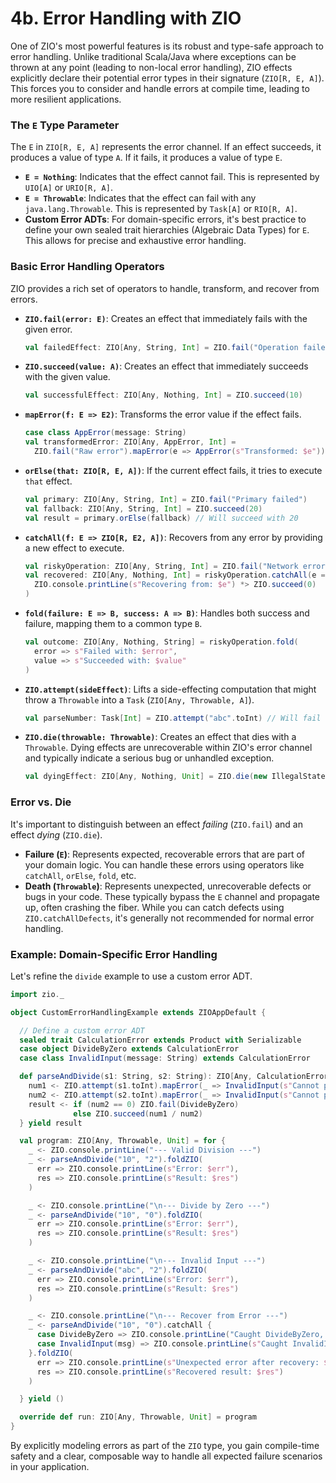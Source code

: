 # 4b. Error Handling with ZIO

One of ZIO's most powerful features is its robust and type-safe approach to error handling. Unlike traditional Scala/Java where exceptions can be thrown at any point (leading to non-local error handling), ZIO effects explicitly declare their potential error types in their signature (`ZIO[R, E, A]`). This forces you to consider and handle errors at compile time, leading to more resilient applications.

### The `E` Type Parameter

The `E` in `ZIO[R, E, A]` represents the error channel. If an effect succeeds, it produces a value of type `A`. If it fails, it produces a value of type `E`.

*   **`E = Nothing`**: Indicates that the effect cannot fail. This is represented by `UIO[A]` or `URIO[R, A]`.
*   **`E = Throwable`**: Indicates that the effect can fail with any `java.lang.Throwable`. This is represented by `Task[A]` or `RIO[R, A]`.
*   **Custom Error ADTs**: For domain-specific errors, it's best practice to define your own sealed trait hierarchies (Algebraic Data Types) for `E`. This allows for precise and exhaustive error handling.

### Basic Error Handling Operators

ZIO provides a rich set of operators to handle, transform, and recover from errors.

*   **`ZIO.fail(error: E)`**: Creates an effect that immediately fails with the given error.

    ```scala
    val failedEffect: ZIO[Any, String, Int] = ZIO.fail("Operation failed!")
    ```

*   **`ZIO.succeed(value: A)`**: Creates an effect that immediately succeeds with the given value.

    ```scala
    val successfulEffect: ZIO[Any, Nothing, Int] = ZIO.succeed(10)
    ```

*   **`mapError(f: E => E2)`**: Transforms the error value if the effect fails.

    ```scala
    case class AppError(message: String)
    val transformedError: ZIO[Any, AppError, Int] = 
      ZIO.fail("Raw error").mapError(e => AppError(s"Transformed: $e"))
    ```

*   **`orElse(that: ZIO[R, E, A])`**: If the current effect fails, it tries to execute `that` effect.

    ```scala
    val primary: ZIO[Any, String, Int] = ZIO.fail("Primary failed")
    val fallback: ZIO[Any, String, Int] = ZIO.succeed(20)
    val result = primary.orElse(fallback) // Will succeed with 20
    ```

*   **`catchAll(f: E => ZIO[R, E2, A])`**: Recovers from any error by providing a new effect to execute.

    ```scala
    val riskyOperation: ZIO[Any, String, Int] = ZIO.fail("Network error")
    val recovered: ZIO[Any, Nothing, Int] = riskyOperation.catchAll(e => 
      ZIO.console.printLine(s"Recovering from: $e") *> ZIO.succeed(0)
    )
    ```

*   **`fold(failure: E => B, success: A => B)`**: Handles both success and failure, mapping them to a common type `B`.

    ```scala
    val outcome: ZIO[Any, Nothing, String] = riskyOperation.fold(
      error => s"Failed with: $error",
      value => s"Succeeded with: $value"
    )
    ```

*   **`ZIO.attempt(sideEffect)`**: Lifts a side-effecting computation that might throw a `Throwable` into a `Task` (`ZIO[Any, Throwable, A]`).

    ```scala
    val parseNumber: Task[Int] = ZIO.attempt("abc".toInt) // Will fail with NumberFormatException
    ```

*   **`ZIO.die(throwable: Throwable)`**: Creates an effect that dies with a `Throwable`. Dying effects are unrecoverable within ZIO's error channel and typically indicate a serious bug or unhandled exception.

    ```scala
    val dyingEffect: ZIO[Any, Nothing, Unit] = ZIO.die(new IllegalStateException("Fatal error!"))
    ```

### Error vs. Die

It's important to distinguish between an effect *failing* (`ZIO.fail`) and an effect *dying* (`ZIO.die`).

*   **Failure (`E`)**: Represents expected, recoverable errors that are part of your domain logic. You can handle these errors using operators like `catchAll`, `orElse`, `fold`, etc.
*   **Death (`Throwable`)**: Represents unexpected, unrecoverable defects or bugs in your code. These typically bypass the `E` channel and propagate up, often crashing the fiber. While you can catch defects using `ZIO.catchAllDefects`, it's generally not recommended for normal error handling.

### Example: Domain-Specific Error Handling

Let's refine the `divide` example to use a custom error ADT.

```scala
import zio._

object CustomErrorHandlingExample extends ZIOAppDefault {

  // Define a custom error ADT
  sealed trait CalculationError extends Product with Serializable
  case object DivideByZero extends CalculationError
  case class InvalidInput(message: String) extends CalculationError

  def parseAndDivide(s1: String, s2: String): ZIO[Any, CalculationError, Int] = for {
    num1 <- ZIO.attempt(s1.toInt).mapError(_ => InvalidInput(s"Cannot parse '$s1' to Int"))
    num2 <- ZIO.attempt(s2.toInt).mapError(_ => InvalidInput(s"Cannot parse '$s2' to Int"))
    result <- if (num2 == 0) ZIO.fail(DivideByZero)
              else ZIO.succeed(num1 / num2)
  } yield result

  val program: ZIO[Any, Throwable, Unit] = for {
    _ <- ZIO.console.printLine("--- Valid Division ---")
    _ <- parseAndDivide("10", "2").foldZIO(
      err => ZIO.console.printLine(s"Error: $err"),
      res => ZIO.console.printLine(s"Result: $res")
    )

    _ <- ZIO.console.printLine("\n--- Divide by Zero ---")
    _ <- parseAndDivide("10", "0").foldZIO(
      err => ZIO.console.printLine(s"Error: $err"),
      res => ZIO.console.printLine(s"Result: $res")
    )

    _ <- ZIO.console.printLine("\n--- Invalid Input ---")
    _ <- parseAndDivide("abc", "2").foldZIO(
      err => ZIO.console.printLine(s"Error: $err"),
      res => ZIO.console.printLine(s"Result: $res")
    )

    _ <- ZIO.console.printLine("\n--- Recover from Error ---")
    _ <- parseAndDivide("10", "0").catchAll {
      case DivideByZero => ZIO.console.printLine("Caught DivideByZero, returning default 0") *> ZIO.succeed(0)
      case InvalidInput(msg) => ZIO.console.printLine(s"Caught InvalidInput: $msg, returning default -1") *> ZIO.succeed(-1)
    }.foldZIO(
      err => ZIO.console.printLine(s"Unexpected error after recovery: $err"), // Should not happen
      res => ZIO.console.printLine(s"Recovered result: $res")
    )

  } yield ()

  override def run: ZIO[Any, Throwable, Unit] = program
}
```

By explicitly modeling errors as part of the `ZIO` type, you gain compile-time safety and a clear, composable way to handle all expected failure scenarios in your application.
